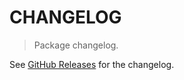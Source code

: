 # CHANGELOG

> Package changelog.

See [GitHub Releases](https://github.com/stdlib-js/blas-ext-base-dapx/releases) for the changelog.